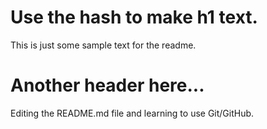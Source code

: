 # Use the hash to make h1 text.
This is just some sample text for the readme.

# Another header here...
Editing the README.md file and learning to use Git/GitHub.
